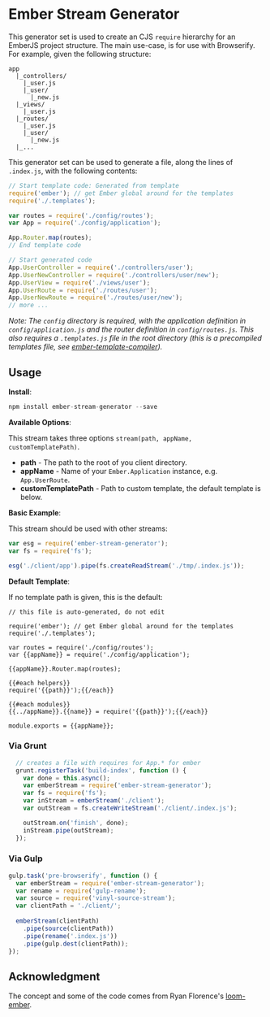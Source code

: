 Ember Stream Generator
======================

This generator set is used to create an CJS `require` hierarchy for an EmberJS project structure.
The main use-case, is for use with Browserify.  
For example, given the following structure:


```
app
  |_controllers/
    |_user.js
    |_user/
      |_new.js
  |_views/
    |_user.js
  |_routes/
    |_user.js
    |_user/
      |_new.js
  |_...
```

This generator set can be used to generate a file, along the lines of `.index.js`, with the following contents:

```js
// Start template code: Generated from template
require('ember'); // get Ember global around for the templates
require('./.templates');

var routes = require('./config/routes');
var App = require('./config/application');

App.Router.map(routes);
// End template code

// Start generated code
App.UserController = require('./controllers/user');
App.UserNewController = require('./controllers/user/new');
App.UserView = require('./views/user');
App.UserRoute = require('./routes/user');
App.UserNewRoute = require('./routes/user/new');
// more ...
```

_Note: The `config` directory is required, with the application definition in `config/application.js` and the router definition in `config/routes.js`. This also requires a `.templates.js` file in the root directory (this is a precompiled templates file, see [ember-template-compiler][compiler])._

## Usage

__Install__:

```js
npm install ember-stream-generator --save
```


__Available Options__:

This stream takes three options `stream(path, appName, customTemplatePath)`.

* __path__ - The path to the root of you client directory.
* __appName__ - Name of your `Ember.Application` instance, e.g. `App.UserRoute`.
* __customTemplatePath__ - Path to custom template, the default template is below.


__Basic Example__:

This stream should be used with other streams:
```js
var esg = require('ember-stream-generator');
var fs = require('fs');

esg('./client/app').pipe(fs.createReadStream('./tmp/.index.js'));
```


__Default Template__: 

If no template path is given, this is the default:

```
// this file is auto-generated, do not edit

require('ember'); // get Ember global around for the templates
require('./.templates');

var routes = require('./config/routes');
var {{appName}} = require('./config/application');

{{appName}}.Router.map(routes);

{{#each helpers}}
require('{{path}}');{{/each}}

{{#each modules}}
{{../appName}}.{{name}} = require('{{path}}');{{/each}}

module.exports = {{appName}};
```


### Via Grunt

```js
  // creates a file with requires for App.* for ember
  grunt.registerTask('build-index', function () {
    var done = this.async();
    var emberStream = require('ember-stream-generator');
    var fs = require('fs');
    var inStream = emberStream('./client');
    var outStream = fs.createWriteStream('./client/.index.js');

    outStream.on('finish', done);
    inStream.pipe(outStream);
  });
```

### Via Gulp

```js
gulp.task('pre-browserify', function () {
  var emberStream = require('ember-stream-generator');
  var rename = require('gulp-rename');
  var source = require('vinyl-source-stream');
  var clientPath = './client/';
  
  emberStream(clientPath)
    .pipe(source(clientPath))
    .pipe(rename('.index.js'))
    .pipe(gulp.dest(clientPath));
});
```

## Acknowledgment

The concept and some of the code comes from Ryan Florence's [loom-ember][1].

[1]: https://github.com/rpflorence/loom-ember
[compiler]: https://github.com/toranb/ember-template-compiler
